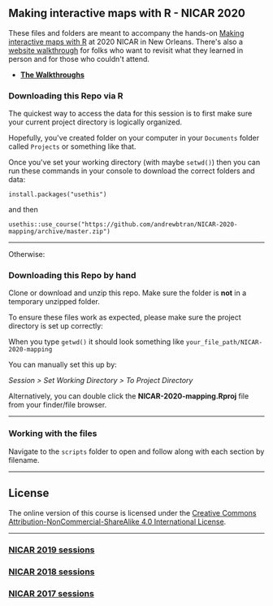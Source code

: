 ## Making interactive maps with R - NICAR 2020

These files and folders are meant to accompany the hands-on [Making interactive maps with R](https://ireapps.github.io/nicar-2020-schedule#20200306_making_interactive_maps_with_r_2130_all) at 2020 NICAR in New Orleans. There's also a [website walkthrough](https://nicar.r-journalism.com/docs/) for folks who want to revisit what they learned in person and for those who couldn't attend.

* **[The Walkthroughs](https://nicar.r-journalism.com/docs/)**

### Downloading this Repo via R

The quickest way to access the data for this session is to first make sure your current project directory is logically organized. 

Hopefully, you've created folder on your computer in your `Documents` folder called `Projects` or something like that.

Once you've set your working directory (with maybe `setwd()`) then you can run these commands in your console to download the correct folders and data:

```
install.packages("usethis")
```

and then

```
usethis::use_course("https://github.com/andrewbtran/NICAR-2020-mapping/archive/master.zip")
```

----

Otherwise:

### Downloading this Repo by hand

Clone or download and unzip this repo. Make sure the folder is **not** in a temporary unzipped folder.

To ensure these files work as expected, please make sure the project directory is set up correctly: 

When you type `getwd()` it should look something like `your_file_path/NICAR-2020-mapping`

You can manually set this up by:

*Session > Set Working Directory > To Project Directory*

Alternatively, you can double click the **NICAR-2020-mapping.Rproj** file from your finder/file browser.

----

### Working with the files

Navigate to the `scripts` folder to open and follow along with each section by filename.


----


## License

The online version of this course is licensed under the [Creative Commons Attribution-NonCommercial-ShareAlike 4.0 International License](http://creativecommons.org/licenses/by-nc-sa/4.0/).

---

### [NICAR 2019 sessions](https://github.com/andrewbtran/NICAR-2019-mapping)
### [NICAR 2018 sessions](https://andrewbtran.github.io/NICAR/2018/)
### [NICAR 2017 sessions](https://andrewbtran.github.io/NICAR/2017/)